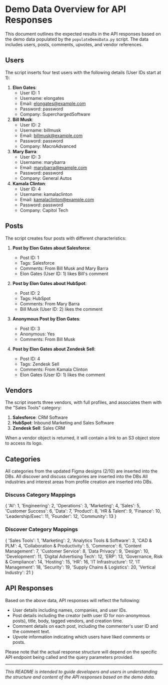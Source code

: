# Demo Data Overview for API Responses

This document outlines the expected results in the API responses based on the demo data populated by the `populateDemoData.py` script. The data includes users, posts, comments, upvotes, and vendor references.

## Users

The script inserts four test users with the following details (User IDs start at 1):

1. **Elon Gates**: 
   - User ID: 1
   - Username: elongates
   - Email: elongates@example.com
   - Password: password
   - Company: SuperchargedSoftware
2. **Bill Musk**: 
   - User ID: 2
   - Username: billmusk
   - Email: billmusk@example.com
   - Password: password
   - Company: MacroAdvanced
3. **Mary Barra**: 
   - User ID: 3
   - Username: marybarra
   - Email: marybarra@example.com
   - Password: password
   - Company: General Autos
4. **Kamala Clinton**: 
   - User ID: 4
   - Username: kamalaclinton
   - Email: kamalaclinton@example.com
   - Password: password
   - Company: Capitol Tech

## Posts

The script creates four posts with different characteristics:

1. **Post by Elon Gates about Salesforce**:
   - Post ID: 1
   - Tags: Salesforce
   - Comments: From Bill Musk and Mary Barra
   - Elon Gates (User ID: 1) likes Bill's comment

2. **Post by Elon Gates about HubSpot**:
   - Post ID: 2
   - Tags: HubSpot
   - Comments: From Mary Barra
   - Bill Musk (User ID: 2) likes the comment

3. **Anonymous Post by Elon Gates**:
   - Post ID: 3
   - Anonymous: Yes
   - Comments: From Bill Musk

4. **Post by Elon Gates about Zendesk Sell**:
   - Post ID: 4
   - Tags: Zendesk Sell
   - Comments: From Kamala Clinton
   - Elon Gates (User ID: 1) likes the comment

## Vendors

The script inserts three vendors, with full profiles, and associates them with the "Sales Tools" category:

1. **Salesforce**: CRM Software
2. **HubSpot**: Inbound Marketing and Sales Software
3. **Zendesk Sell**: Sales CRM

When a vendor object is returned, it will contain a link to an S3 object store to access its logo. 

## Categories

All categories from the updated Figma designs (2/10) are inserted into the DBs.
All discover and discuss categories are inserted into the DBs
All industries and interest areas from profile creation are inserted into DBs.

### Discuss Category Mappings

{
   'AI': 1, 
   'Engineering': 2, 
   'Operations': 3, 
   'Marketing': 4, 
   'Sales': 5, 
   'Customer Success': 6, 
   'Data': 7, 
   'Product': 8, 
   'HR & Talent': 9, 
   'Finance': 10, 
   'Leadership/Exec': 11, 
   'Founder': 12, 
   'Community': 13
}

### Discover Category Mappings

{
   'Sales Tools': 1, 
   'Marketing': 2, 
   'Analytics Tools & Software': 3, 
   'CAD & PLM': 4, 
   'Collaboration & Productivity': 5, 
   'Commerce': 6, 
   'Content Management': 7, 
   'Customer Service': 8, 
   'Data Privacy': 9,
   'Design': 10,
   'Development': 11, 
   'Digital Advertising Tech': 12, 
   'ERP': 13, 
   'Governance, Risk & Compliance': 14, 
   'Hosting': 15, 
   'HR': 16, 
   'IT Infrastructure': 17, 
   'IT Management': 18, 
   'Security': 19, 
   'Supply Chains & Logistics': 20, 
   'Vertical Industry': 21
}

## API Responses

Based on the above data, API responses will reflect the following:

- User details including names, companies, and user IDs.
- Post details including the creator (with user ID for non-anonymous posts), title, body, tagged vendors, and creation time.
- Comment details on each post, including the commenter's user ID and the comment text.
- Upvote information indicating which users have liked comments or posts.

Please note that the actual response structure will depend on the specific API endpoint being called and the query parameters provided.

---

_This README is intended to guide developers and users in understanding the structure and content of the API responses based on the demo data._
